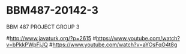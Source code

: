 # BBM487-20142-3
BBM 487 PROJECT GROUP 3

#http://www.javaturk.org/?p=2615
#https://www.youtube.com/watch?v=bPkkPWpFjJQ
#https://www.youtube.com/watch?v=aYOsFqO4t8g

